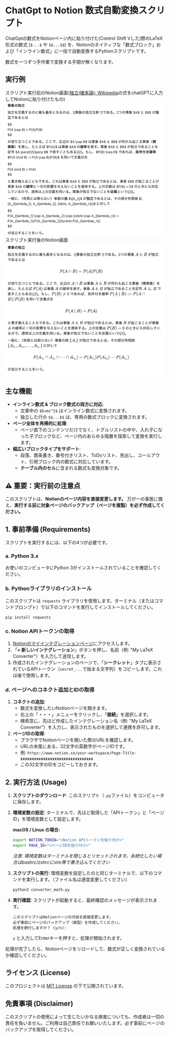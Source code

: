 # ChatGpt to Notion 数式自動変換スクリプト

ChatGptの数式をNotionページ内に貼り付けた(Control Shift Vした)際のLaTeX形式の数式 (`$...$` や `$$...$$`) を、Notionのネイティブな「数式ブロック」および「インライン数式」に一括で自動変換するPythonスクリプトです。

数式を一つずつ手作業で変換する手間が無くなります。

## 実行例

スクリプト実行前のNotion画面([独立(確率論): Wikipedia](https://ja.wikipedia.org/wiki/%E7%8B%AC%E7%AB%8B_(%E7%A2%BA%E7%8E%87%E8%AB%96))の式をchatGPTに入力してNotionに貼り付けたもの)
![数式の変換前](images/1.png)
スクリプト実行後のNotion画面
![数式の変換後](images/2.png)


## 主な機能

  * **インライン数式 & ブロック数式の両方に対応**:
      * 文章中の `$E=mc^2$` はインライン数式に変換されます。
      * 独立した行の `$$...$$` は、専用の数式ブロックに変換されます。
  * **ページ全体を再帰的に処理**:
      * ページ直下のコンテンツだけでなく、トグルリストの中や、入れ子になった子ブロックなど、ページ内のあらゆる階層を探索して変換を実行します。
  * **幅広いブロックタイプをサポート**:
      * 段落、箇条書き、番号付きリスト、ToDoリスト、見出し、コールアウト、引用ブロック内の数式に対応しています。
      * **テーブル内のセル**に含まれる数式も変換対象です。

[//]: # (  * **堅牢なエラー処理**:)

[//]: # (      * Notion APIのレート制限（一度にアクセスしすぎた際のエラー）を自動で検知し、適切な時間待機してから処理を再開します。)

[//]: # (      * 万が一、処理に失敗したブロックがあった場合は、最後にそのIDを一覧で報告します。)

## ⚠️ 重要：実行前の注意点

このスクリプトは、**Notionのページ内容を直接変更します。**
万が一の事態に備え、**実行する前に対象ページのバックアップ（ページを複製）を必ず作成してください。**

## 1\. 事前準備 (Requirements)

スクリプトを実行するには、以下の4つが必要です。

### a. Python 3.x

お使いのコンピュータにPython 3がインストールされていることを確認してください。

### b. Pythonライブラリのインストール

このスクリプトは `requests` ライブラリを使用します。ターミナル（またはコマンドプロンプト）で以下のコマンドを実行してインストールしてください。

```bash
pip install requests
```

### c. Notion APIトークンの取得

1.  [Notionのマイインテグレーションページ](https://www.notion.so/my-integrations)にアクセスします。
2.  「**+ 新しいインテグレーション**」ボタンを押し、名前（例: "My LaTeX Converter"）を入力して送信します。
3.  作成されたインテグレーションのページで、「**シークレット**」タブに表示されているAPIトークン（`secret_...`で始まる文字列）をコピーします。これは後で使用します。

### d. ページへのコネクト追加とIDの取得

1.  **コネクトの追加**:
      * 数式を変換したいNotionページを開きます。
      * 右上の「**・・・**」メニューをクリックし、「**接続**」を選択します。
      * 検索窓に、先ほど作成したインテグレーション名（例: "My LaTeX Converter"）を入力し、表示されたものを選択して連携を許可します。
2.  **ページIDの取得**:
      * ブラウザでNotionページを開いた際のURLを確認します。
      * URLの末尾にある、32文字の英数字がページIDです。
      * 例: `https://www.notion.so/your-workspace/Page-Title-`**`xxxxxxxxxxxxxxxxxxxxxxxxxxxxxxxx`**
      * この32文字のIDをコピーしておきます。

## 2\. 実行方法 (Usage)

1.  **スクリプトのダウンロード**:
    このスクリプト（`.py`ファイル）をコンピュータに保存します。

2.  **環境変数の設定**:
    ターミナルで、先ほど取得した「APIトークン」と「ページID」を環境変数として設定します。

    **macOS / Linux の場合:**

    ```bash
    export NOTION_TOKEN="<Notion APIトークンを貼り付け>"
    export PAGE_ID="<ページIDを貼り付け>"
    ```
    
    *注意: 環境変数はターミナルを閉じるとリセットされます。永続化したい場合はbashrc/zshrcにvim等で書き込んでください*


[//]: # (3. )

[//]: # (    **Windows &#40;コマンドプロンプト&#41; の場合:**)

[//]: # ()
[//]: # (    ```bash)

[//]: # (    set "NOTION_TOKEN=<ここにあなたのNotion APIトークンを貼り付け>")

[//]: # (    set "PAGE_ID=<ここにあなたのページIDを貼り付け>")

[//]: # (    ```)

[//]: # ()
[//]: # (    **Windows &#40;PowerShell&#41; の場合:**)

[//]: # ()
[//]: # (    ```powershell)

[//]: # (    $env:NOTION_TOKEN="<ここにあなたのNotion APIトークンを貼り付け>")

[//]: # (    $env:PAGE_ID="<ここにあなたのページIDを貼り付け>")

[//]: # (    ```)



3.  **スクリプトの実行**:
    環境変数を設定したのと同じターミナルで、以下のコマンドを実行します。（ファイル名は適宜変更してください）

    ```bash
    python3 converter_math.py 
    ```

4.  **実行確認**:
    スクリプトが起動すると、最終確認のメッセージが表示されます。

    ```
    このスクリプトはNotionページの内容を直接変更します。
    必ず事前にページのバックアップ（複製）を作成してください。
    処理を続行しますか？ (y/n):
    ```

    `y` と入力してEnterキーを押すと、処理が開始されます。

処理が完了したら、Notionページをリロードして、数式が正しく変換されているか確認してください。

## ライセンス (License)

このプロジェクトは [MIT License](https://opensource.org/license/mit) の下で公開されています。

## 免責事項 (Disclaimer)

このスクリプトの使用によって生じたいかなる損害についても、作成者は一切の責任を負いません。ご利用は自己責任でお願いいたします。必ず事前にページのバックアップを取得してください。